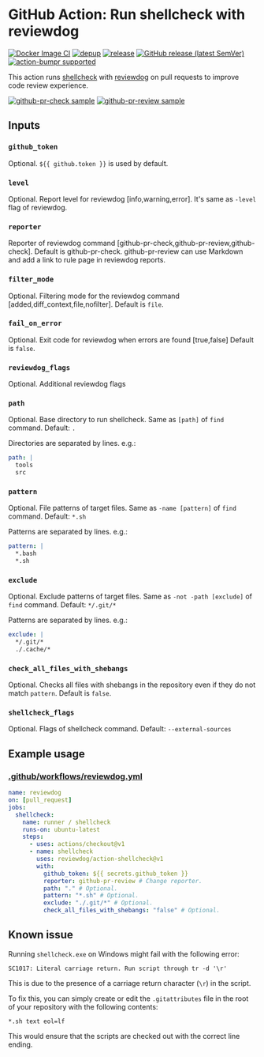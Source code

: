 # GitHub Action: Run shellcheck with reviewdog

[![Docker Image CI](https://github.com/reviewdog/action-shellcheck/workflows/Docker%20Image%20CI/badge.svg)](https://github.com/reviewdog/action-shellcheck/actions)
[![depup](https://github.com/reviewdog/action-shellcheck/workflows/depup/badge.svg)](https://github.com/reviewdog/action-shellcheck/actions?query=workflow%3Adepup)
[![release](https://github.com/reviewdog/action-shellcheck/workflows/release/badge.svg)](https://github.com/reviewdog/action-shellcheck/actions?query=workflow%3Arelease)
[![GitHub release (latest SemVer)](https://img.shields.io/github/v/release/reviewdog/action-shellcheck?logo=github&sort=semver)](https://github.com/reviewdog/action-shellcheck/releases)
[![action-bumpr supported](https://img.shields.io/badge/bumpr-supported-ff69b4?logo=github&link=https://github.com/haya14busa/action-bumpr)](https://github.com/haya14busa/action-bumpr)

This action runs [shellcheck](https://github.com/koalaman/shellcheck) with
[reviewdog](https://github.com/reviewdog/reviewdog) on pull requests to improve
code review experience.

[![github-pr-check sample](https://user-images.githubusercontent.com/3797062/65701219-e828b980-e0bb-11e9-9051-2a1f400fe5e5.png)](https://github.com/reviewdog/action-shellcheck/pull/1)
[![github-pr-review sample](https://user-images.githubusercontent.com/3797062/65700741-1c4faa80-e0bb-11e9-8cbd-9a99aeb38594.png)](https://github.com/reviewdog/action-shellcheck/pull/1)

## Inputs

### `github_token`

Optional. `${{ github.token }}` is used by default.

### `level`

Optional. Report level for reviewdog [info,warning,error].
It's same as `-level` flag of reviewdog.

### `reporter`

Reporter of reviewdog command [github-pr-check,github-pr-review,github-check].
Default is github-pr-check.
github-pr-review can use Markdown and add a link to rule page in reviewdog reports.

### `filter_mode`

Optional. Filtering mode for the reviewdog command [added,diff_context,file,nofilter].
Default is `file`.

### `fail_on_error`

Optional.  Exit code for reviewdog when errors are found [true,false]
Default is `false`.

### `reviewdog_flags`

Optional. Additional reviewdog flags

### `path`

Optional. Base directory to run shellcheck. Same as `[path]` of `find` command. Default: `.`

Directories are separated by lines. e.g.:

```yml
path: |
  tools
  src
```

### `pattern`

Optional. File patterns of target files. Same as `-name [pattern]` of `find` command. Default: `*.sh`

Patterns are separated by lines. e.g.:

```yml
pattern: |
  *.bash
  *.sh
```

### `exclude`

Optional. Exclude patterns of target files. Same as `-not -path [exclude]` of `find` command. Default: `*/.git/*`

Patterns are separated by lines. e.g.:

```yml
exclude: |
  */.git/*
  ./.cache/*
```

### `check_all_files_with_shebangs`

Optional. Checks all files with shebangs in the repository even if they do not match `pattern`.
Default is `false`.

### `shellcheck_flags`

Optional. Flags of shellcheck command. Default: `--external-sources`

## Example usage

### [.github/workflows/reviewdog.yml](.github/workflows/reviewdog.yml)

```yml
name: reviewdog
on: [pull_request]
jobs:
  shellcheck:
    name: runner / shellcheck
    runs-on: ubuntu-latest
    steps:
      - uses: actions/checkout@v1
      - name: shellcheck
        uses: reviewdog/action-shellcheck@v1
        with:
          github_token: ${{ secrets.github_token }}
          reporter: github-pr-review # Change reporter.
          path: "." # Optional.
          pattern: "*.sh" # Optional.
          exclude: "./.git/*" # Optional.
          check_all_files_with_shebangs: "false" # Optional.
```

## Known issue

Running `shellcheck.exe` on Windows might fail with the following error:

`SC1017: Literal carriage return. Run script through tr -d '\r'`

This is due to the presence of a carriage return character (`\r`) in the script.

To fix this, you can simply create or edit the `.gitattributes` file in the root of your repository with the following contents:

```
*.sh text eol=lf
```
This would ensure that the scripts are checked out with the correct line ending.
